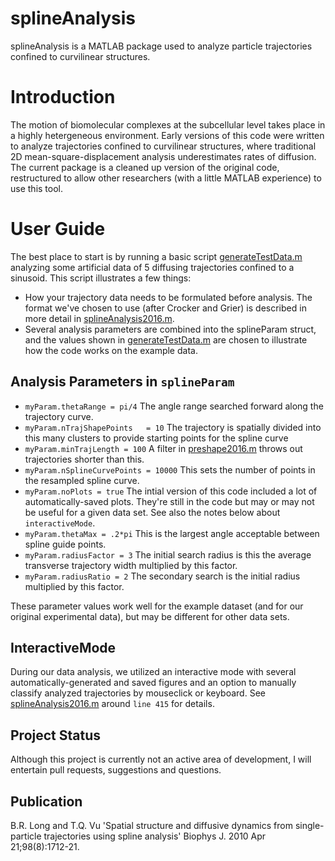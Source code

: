 # splineAnalysis

splineAnalysis is a MATLAB package used to analyze particle trajectories confined to curvilinear structures. 

# Introduction
The motion of biomolecular complexes at the subcellular level takes place in a highly hetergeneous environment. Early versions of this code were written to analyze trajectories confined to curvilinear structures, where traditional 2D mean-square-displacement analysis underestimates rates of diffusion. The current package is a cleaned up version of the original code, restructured to allow other researchers (with a little MATLAB experience) to use this tool.

# User Guide
The best place to start is by running a basic script [generateTestData.m]( splineAnalysis/generateTestData.m ) analyzing some artificial data of 5 diffusing trajectories confined to a sinusoid. This script illustrates a few things:
- How your trajectory data needs to be formulated before analysis.  The format we've chosen to use (after Crocker and Grier) is described in more detail in [splineAnalysis2016.m]( splineAnalysis/splineAnalysis2016.m ). 
- Several analysis parameters are combined into the splineParam struct, and the values shown in [generateTestData.m]( splineAnalysis/generateTestData.m ) are chosen to illustrate how the code works on the example data.

## Analysis Parameters in `splineParam`
- `myParam.thetaRange = pi/4` The angle range searched forward along the trajectory curve.
- `myParam.nTrajShapePoints   = 10` The trajectory is spatially divided into this many clusters to provide starting points for the spline curve
- `myParam.minTrajLength = 100` A filter in [preshape2016.m]( splineAnalysis/preshape2016.m ) throws out trajectories shorter than this.
- `myParam.nSplineCurvePoints = 10000`  This sets the number of points in the resampled spline curve.  
- `myParam.noPlots = true` The intial version of this code included a lot of automatically-saved plots.  They're still in the code but may or may not be useful for a given data set.  See also the notes below about `interactiveMode`.
- `myParam.thetaMax = .2*pi` This is the largest angle acceptable between spline guide points.  
- `myParam.radiusFactor = 3` The initial search radius is this the average transverse trajectory width multiplied by this factor.
- `myParam.radiusRatio = 2`  The secondary search is the initial radius multiplied by this factor.

These parameter values work well for the example dataset (and for our original experimental data), but may be different for other data sets.

## InteractiveMode
During our data analysis, we utilized an interactive mode with several automatically-generated and saved figures and an option to manually classify analyzed trajectories by mouseclick or keyboard. See [splineAnalysis2016.m]( splineAnalysis/splineAnalysis2016.m ) around `line 415` for details.

## Project Status 
Although this project is currently not an active area of development, I will entertain pull requests, suggestions and questions.




## Publication
 B.R. Long and T.Q. Vu 'Spatial structure and diffusive dynamics from single-particle trajectories using spline analysis'
 Biophys J. 2010 Apr 21;98(8):1712-21.
